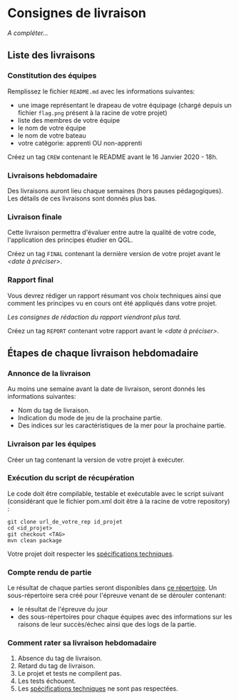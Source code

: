 
# Consignes de livraison

*A compléter...*

## Liste des livraisons
### Constitution des équipes
Remplissez le fichier `README.md` avec les informations suivantes:
 - une image représentant le drapeau de votre équipage (chargé depuis un fichier `flag.png` présent à la racine de votre projet)
 - liste des membres de votre équipe
 - le nom de votre équipe
 - le nom de votre bateau
 - votre catégorie: apprenti OU non-apprenti

Créez un tag `CREW` contenant le README avant le 16 Janvier 2020 - 18h.

### Livraisons hebdomadaire

Des livraisons auront lieu chaque semaines (hors pauses pédagogiques).
Les détails de ces livraisons sont donnés plus bas.

### Livraison finale
Cette livraison permettra d'évaluer entre autre la qualité de votre code, l'application des principes étudier en QGL.

Créez un tag `FINAL` contenant la dernière version de votre projet avant le *<date à préciser>*.

### Rapport final
Vous devrez rédiger un rapport résumant vos choix techniques ainsi que comment les principes vu en cours ont été appliqués dans votre projet.

*Les consignes de rédaction du rapport viendront plus tard.*

Créez un tag `REPORT` contenant votre rapport avant le *<date à préciser>*.

## Étapes de chaque livraison hebdomadaire
### Annonce de la livraison
Au moins une semaine avant la date de livraison, seront donnés les informations suivantes:

 - Nom du tag de livraison.
 - Indication du mode de jeu de la prochaine partie.
 - Des indices sur les caractéristiques de la mer pour la prochaine partie.

### Livraison par les équipes

Créer un tag contenant la version de votre projet à exécuter.

### Exécution du script de récupération
Le code doit être compilable, testable et exécutable avec le script suivant (considérant que le fichier pom.xml doit être à la racine de votre repository) :

    git clone url_de_votre_rep id_projet
    cd <id_projet>
    git checkout <TAG>
    mvn clean package

Votre projet doit respecter les [spécifications techniques](./TECHNICAL_SPECS.md).

### Compte rendu de partie

Le résultat de chaque parties seront disponibles dans [ce répertoire](../championship).
Un sous-répertoire sera créé pour l'épreuve venant de se dérouler contenant:
 - le résultat de l'épreuve du jour
 - des sous-répertoires pour chaque équipes avec des informations sur les raisons de leur succès/échec ainsi que des logs de la partie.


### Comment rater sa livraison hebdomadaire

 1. Absence du tag de livraison.
 2. Retard du tag de livraison.
 3. Le projet et tests ne compilent pas.
 4. Les tests échouent.
 5. Les [spécifications techniques](./TECHNICAL_SPECS.md) ne sont pas respectées.

